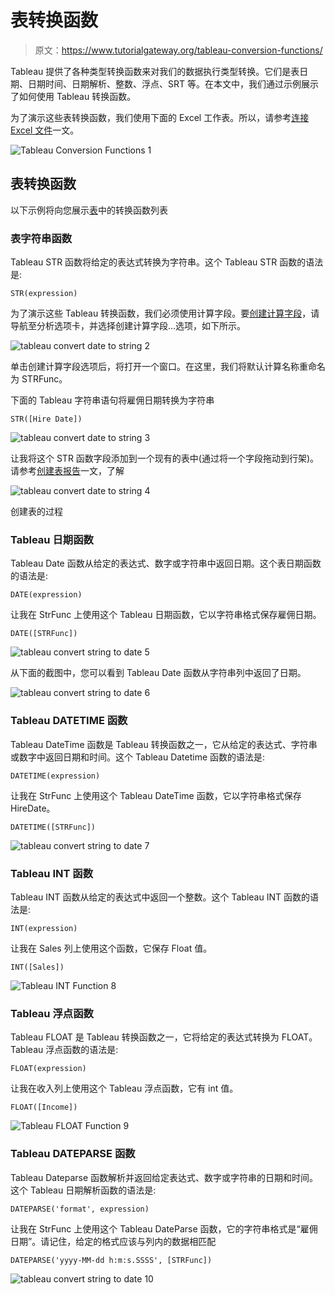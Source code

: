 # 表转换函数

> 原文：<https://www.tutorialgateway.org/tableau-conversion-functions/>

Tableau 提供了各种类型转换函数来对我们的数据执行类型转换。它们是表日期、日期时间、日期解析、整数、浮点、SRT 等。在本文中，我们通过示例展示了如何使用 Tableau 转换函数。

为了演示这些表转换函数，我们使用下面的 Excel 工作表。所以，请参考[连接 Excel 文件](https://www.tutorialgateway.org/connecting-to-excel-files-in-tableau/)一文。

![Tableau Conversion Functions 1](img/b8d72a715ecdda87234709dd1434c134.png)

## 表转换函数

以下示例将向您展示[表](https://www.tutorialgateway.org/tableau/)中的转换函数列表

### 表字符串函数

Tableau STR 函数将给定的表达式转换为字符串。这个 Tableau STR 函数的语法是:

```
STR(expression)
```

为了演示这些 Tableau 转换函数，我们必须使用计算字段。要[创建计算字段](https://www.tutorialgateway.org/calculated-field-tableau/)，请导航至分析选项卡，并选择创建计算字段…选项，如下所示。

![tableau convert date to string 2](img/61261ccd6763643ddd9ee2add7ab7ba5.png)

单击创建计算字段选项后，将打开一个窗口。在这里，我们将默认计算名称重命名为 STRFunc。

下面的 Tableau 字符串语句将雇佣日期转换为字符串

```
STR([Hire Date])
```

![tableau convert date to string 3](img/c2d4a183c6974f4e2baeda2c45894751.png)

让我将这个 STR 函数字段添加到一个现有的表中(通过将一个字段拖动到行架)。请参考[创建表报告](https://www.tutorialgateway.org/tableau-table-report/)一文，了解

![tableau convert date to string 4](img/3918d81af64ec0bf847f9b1db5e34537.png)

创建表的过程

### Tableau 日期函数

Tableau Date 函数从给定的表达式、数字或字符串中返回日期。这个表日期函数的语法是:

```
DATE(expression)
```

让我在 StrFunc 上使用这个 Tableau 日期函数，它以字符串格式保存雇佣日期。

```
DATE([STRFunc])
```

![tableau convert string to date 5](img/7dae5714135f328f10fbb7a040df4032.png)

从下面的截图中，您可以看到 Tableau Date 函数从字符串列中返回了日期。

![tableau convert string to date 6](img/1bb5662a2c67f0fbad2d30652938a7b3.png)

### Tableau DATETIME 函数

Tableau DateTime 函数是 Tableau 转换函数之一，它从给定的表达式、字符串或数字中返回日期和时间。这个 Tableau Datetime 函数的语法是:

```
DATETIME(expression)
```

让我在 StrFunc 上使用这个 Tableau DateTime 函数，它以字符串格式保存 HireDate。

```
DATETIME([STRFunc])
```

![tableau convert string to date 7](img/f944a50aebc1d258e85e07c9a18965d8.png)

### Tableau INT 函数

Tableau INT 函数从给定的表达式中返回一个整数。这个 Tableau INT 函数的语法是:

```
INT(expression)
```

让我在 Sales 列上使用这个函数，它保存 Float 值。

```
INT([Sales])
```

![Tableau INT Function 8](img/7fba8560479b63946290e8f6610a32f0.png)

### Tableau 浮点函数

Tableau FLOAT 是 Tableau 转换函数之一，它将给定的表达式转换为 FLOAT。Tableau 浮点函数的语法是:

```
FLOAT(expression)
```

让我在收入列上使用这个 Tableau 浮点函数，它有 int 值。

```
FLOAT([Income])
```

![Tableau FLOAT Function 9](img/b106137c693654d9661177f5b51450f4.png)

### Tableau DATEPARSE 函数

Tableau Dateparse 函数解析并返回给定表达式、数字或字符串的日期和时间。这个 Tableau 日期解析函数的语法是:

```
DATEPARSE('format', expression)
```

让我在 StrFunc 上使用这个 Tableau DateParse 函数，它的字符串格式是“雇佣日期”。请记住，给定的格式应该与列内的数据相匹配

```
DATEPARSE('yyyy-MM-dd h:m:s.SSSS', [STRFunc])
```

![tableau convert string to date 10](img/153de7a41a236c4be868c7b30de8c9df.png)